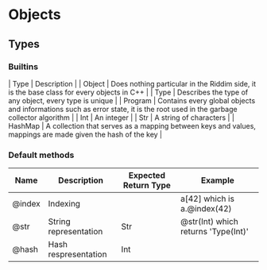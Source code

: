 # Objects
<!-- TODO : Abstract -->
<!-- TODO : Builtin objects -->

## Types
### Builtins
| Type | Description |
| Object | Does nothing particular in the Riddim side, it is the base class for every objects in C++ |
| Type | Describes the type of any object, every type is unique |
| Program | Contains every global objects and informations such as error state, it is the root used in the garbage collector algorithm |
| Int | An integer |
| Str | A string of characters |
| HashMap | A collection that serves as a mapping between keys and values, mappings are made given the hash of the key |

### Default methods
<!-- TODO : Abstract -->
<!-- TODO : Update if str changed etc... -->
| Name | Description | Expected Return Type | Example |
| ---- | ----------- | -------------------- | ------- |
| @index | Indexing |  | a[42] which is a.@index(42) | |
| @str | String representation | Str | @str(Int) which returns 'Type(Int)' |
| @hash | Hash respresentation | Int | |
